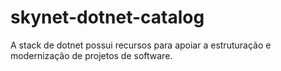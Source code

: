 # skynet-dotnet-catalog

A stack de dotnet possui recursos para apoiar a estruturação e modernização de projetos de software.